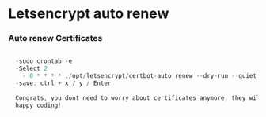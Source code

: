 # Letsencrypt auto renew

### Auto renew Certificates
```js

  -sudo crontab -e
  -Select 2
	- 0 * * * * ./opt/letsencrypt/certbot-auto renew --dry-run --quiet --no-self-upgrade
  -save: ctrl + x / y / Enter
  
  Congrats, you dont need to worry about certificates anymore, they will auto renew.
  happy coding!
  
```
